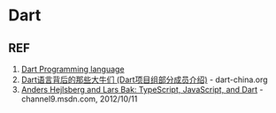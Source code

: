 # Dart

## REF

1. [Dart Programming language](https://dart.dev)
1. [Dart语言背后的那些大牛们 (Dart项目组部分成员介绍)](https://www.dart-china.org/t/topic/16/9) - dart-china.org
1. [Anders Hejlsberg and Lars Bak: TypeScript, JavaScript, and Dart](https://channel9.msdn.com/Shows/Going+Deep/Anders-Hejlsberg-and-Lars-Bak-TypeScript-JavaScript-and-Dart) - channel9.msdn.com, 2012/10/11